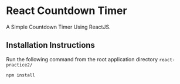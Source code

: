 # React Countdown Timer
A Simple Countdown Timer Using ReactJS.

## Installation Instructions
Run the following command from the root application directory `react-practice2/`
```bash
npm install
```


